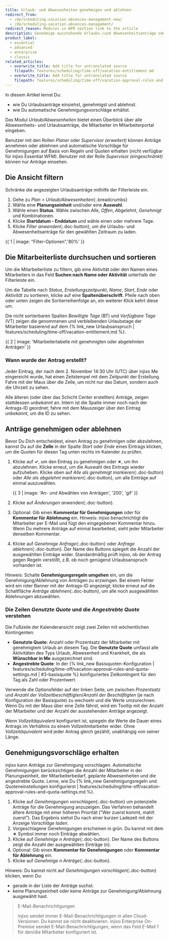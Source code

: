 ```yaml
---
title: Urlaub- und Abwesenheiten genehmigen und ablehnen
redirect_from:
  - /de/scheduling-vacation-absences-management-new/
  - /de/scheduling-vacation-absences-management/
redirect_reason: Modules in WFM section link to the article
description: Genehmige ausstehende Urlaubs-/und Abwesenheitsanträge oder lehne sie ab. Lerne, wie injixo Dir vorschlägt, welche Anträge Du nach Deinen Vorgaben genehmigen kannst.
product_label:
  - essential
  - advanced
  - enterprise
  - classic
related_articles:
  - overwrite_title: Add title for untranslated source
    filepath: features/scheduling/time-off/vacation-entitlement.md
  - overwrite_title: Add title for untranslated source
    filepath: features/scheduling/time-off/vacation-approval-rules-and-quota-settings.md
---
```


In diesem Artikel lernst Du:
- wie Du Urlaubsanträge einsiehst, genehmigst und ablehnst.
- wie Du automatische Genehmigungsvorschläge erhältst.

Das Modul *Urlaub/Abwesenheiten* bietet einen Überblick über alle Abwesenheits- und Urlaubsanträge, die Mitarbeiter im Mitarbeiterportal eingeben.

Benutzer mit den Rollen *Planer* oder *Supervisor (erweitert)* können Anträge annehmen oder ablehnen und automatische Vorschläge für Genehmigungen auf Basis von Regeln und Quoten erhalten (nicht verfügbar für injixo Essential WFM). Benutzer mit der Rolle *Supervisor (eingeschränkt)* können nur Anträge einsehen.

## Die Ansicht filtern

Schränke die angezeigten Urlaubsanträge mithilfe der Filterleiste ein.

1. Gehe zu *Plan > Urlaub/Abwesenheiten*{:.breadcrumbs}
2. Wähle eine **Planungseinheit** und/oder eine **Auswahl**.
3. Wähle einen **Status**. Wähle zwischen *Alle*, *Offen*, *Abgelehnt*, *Genehmigt* und Kombinationen.
4. Klicke **Startdatum - Enddatum** und wähle einen oder mehrere Tage.
5. Klicke *Filter anwenden*{:.doc-button}, um die Urlaubs- und Abwesenheitsanträge für den gewählten Zeitraum zu laden.

{{ 1 | image: "Filter-Optionen",'80%' }}

## Die Mitarbeiterliste durchsuchen und sortieren

Um die Mitarbeiterliste zu filtern, gib eine Aktivität oder den Namen eines Mitarbeiters in das Feld **Suchen nach Name oder Aktivität** unterhalb der Filterleiste ein.

Um die Tabelle nach *Status*, *Erstellungszeitpunkt*, *Name*, *Start*, *Ende* oder *Aktivität* zu sortieren, klicke auf eine **Spaltenüberschrift**. Pfeile nach oben oder unten zeigen die Sortierreihenfolge an, ein weiterer Klick kehrt diese um.

Die nicht sortierbaren Spalten *Bewilligte Tage* (BT) und *Verfügbare Tage* (VT) zeigen die genommenen und verbleibenden Urlaubstage der Mitarbeiter basierend auf dem {% link_new Urlaubsanspruch | features/scheduling/time-off/vacation-entitlement.md %}.

{{ 2 | image: 'Mitarbeitertabelle mit genehmigten oder abgelehnten Anträgen' }}

### Wann wurde der Antrag erstellt?

Jeder Eintrag, der nach dem 2. November 14:30 Uhr (UTC) über injixo Me eingereicht wurde, hat einen Zeitstempel mit dem Zeitpunkt der Erstellung. Fahre mit der Maus über die Zelle, um nicht nur das Datum, sondern auch die Uhrzeit zu sehen.

Alle älteren (oder über das Schicht Center erstellten) Anträge, zeigen stattdessen *unbekannt* an. Intern ist die Spalte immer noch nach der Antrags-ID geordnet; fahre mit dem Mauszeiger über den Eintrag *unbekannt*, um die ID zu sehen.

## Anträge genehmigen oder ablehnen

Bevor Du Dich entscheidest, einen Antrag zu genehmigen oder abzulehnen, kannst Du auf die **Zelle** in der Spalte *Start* oder *Ende* eines Eintrags klicken, um die Quoten für diesen Tag unten rechts im Kalender zu prüfen.

1. Klicke auf **✓**, um den Eintrag zu genehmigen oder **✗**, um ihn abzulehnen. Klicke erneut, um die Auswahl des Eintrags wieder aufzuheben. Klicke oben auf _Alle als genehmigt markieren_{:.doc-button} oder _Alle als abgelehnt markieren_{:.doc-button}, um alle Einträge auf einmal auszuwählen.

    {{ 3 | image: 'An- und Abwählen von Anträgen', '200', 'gif' }}

2. Klicke auf *Änderungen anwenden*{:.doc-button}.
3. Optional: Gib einen **Kommentar für Genehmigungen** oder für **Kommentar für Ablehnung** ein. Hinweis: injixo benachrichtigt die Mitarbeiter per E-Mail und fügt den eingegebenen Kommentar hinzu. Wenn Du mehrere Anträge auf einmal bearbeitest, sieht jeder Mitarbeiter denselben Kommentar.
4. Klicke auf *Genehmige Anfrage*{:.doc-button} oder *Anfrage ablehnen*{:.doc-button}. Der Name des Buttons spiegelt die Anzahl der ausgewählten Einträge wider. Standardmäßig prüft injixo, ob der Antrag gegen Regeln verstößt, z.B. ob noch genügend Urlaubsanspruch vorhanden ist.

Hinweis: Schalte **Genehmigungsregeln umgehen** ein, um die Genehmigung/Ablehnung von Anträgen zu erzwingen. Bei einem Fehler wird ein roter Banner mit der Antrags-ID angezeigt; klicke erneut auf die Schaltfläche _Anträge ablehnen_{:.doc-button}, um alle noch ausgewählten Ablehnungen abzuwählen.

### Die Zeilen *Genutzte Quote* und die *Angestrebte Quote* verstehen

Die Fußzeile der Kalenderansicht zeigt zwei Zeilen mit wöchentlichen Kontingenten:

- **Genutzte Quote**: Anzahl oder Prozentsatz der Mitarbeiter mit genehmigtem Urlaub an diesem Tag. Die **Genutzte Quote** umfasst alle Aktivitäten des Typs Urlaub, Abwesenheit und Krankheit, die als **Wünschbar in Me** ausgezeichnet sind.
- **Angestrebte Quote**: In der {% link_new Basisquoten-Konfiguration | features/scheduling/time-off/vacation-approval-rules-and-quota-settings.md | #3-basisquote %} konfiguriertes Zielkontingent für den Tag als Zahl oder Prozentwert.

Verwende die Optionsfelder auf der linken Seite, um zwischen *Prozentsatz* und *Anzahl der Vollzeitbeschäftigten*/*Anzahl der Beschäftigten* (je nach Konfiguration der Basisquote) zu wechseln und die Werte umzurechnen.
Wenn Du mit der Maus über eine Zelle fährst, wird ein Tooltip mit der Anzahl der Mitarbeiter und der Anzahl der ausstehenden Anträge angezeigt.

Wenn *Vollzeitäquivalent* konfiguriert ist, spiegeln die Werte die Dauer eines Antrags im Verhältnis zu einem Vollzeitmitarbeiter wider. Ohne *Vollzeitäquivalent* wird jeder Antrag gleich gezählt, unabhängig von seiner Länge.

## Genehmigungsvorschläge erhalten

injixo kann Anträge zur Genehmigung vorschlagen. Automatische Genehmigungen berücksichtigen die Anzahl der Mitarbeiter in der Planungseinheit, der Mitarbeiterbedarf, geplante Abwesenheiten und die angestrebte Quote. Lerne, wie Du {% link_new Genehmigungsregeln und Quoteneinstellungen konfigurierst | features/scheduling/time-off/vacation-approval-rules-and-quota-settings.md %}.

1. Klicke auf _Genehmigungen vorschlagen_{:.doc-button} um potenzielle Anträge für die Genehmigung anzuzeigen. Das Verfahren behandelt ältere Anträge mit einer höheren Priorität ("Wer zuerst kommt, mahlt zuerst"). Das Ergebnis siehst Du nach einer kurzen Ladezeit mit der Anzeige *Vorschläge laden*.
2. Vorgeschlagene Genehmigungen erscheinen in grün. Du kannst mit dem **✗** Symbol immer noch Einträge abwählen.
3. Klicke auf _Genehmige n Anträge_{:.doc-button}. Der Name des Buttons zeigt die Anzahl der ausgewählten Einträge (n).
4. Optional: Gib einen **Kommentar für Genehmigungen** oder **Kommentar für Ablehnung** ein.
5. Klicke auf _Genehmige n Anträge_{:.doc-button}.

Hinweis: Du kannst nicht auf _Genehmigungen vorschlagen_{:.doc-button} klicken, wenn Du:
- gerade in der Liste der Anträge suchst.
- keine Planungseinheit oder keine Anträge zur Genehmigung/Ablehnung ausgewählt hast.

> E-Mail-Benachrichtigungen  
>  
> injixo sendet immer E-Mail-Benachrichtigungen in allen Cloud-Versionen. Du kannst sie nicht deaktivieren. injixo Enterprise On-Premise sendet E-Mail-Benachrichtigungen, wenn das Feld *E-Mail 1* für den/die Mitarbeiter konfiguriert ist.  

